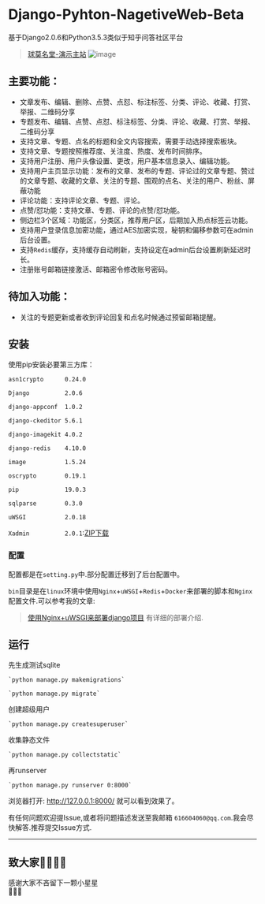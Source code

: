 # Django-Pyhton-NagetiveWeb-Beta

基于Django2.0.6和Python3.5.3类似于知乎问答社区平台
>[球莫名堂-演示主站](https://www.nagetive.com)
![image](https://github.com/flysafely/Django-Pyhton-NagetiveWeb-Beta/blob/master/ep.jpg)
## 主要功能：
- 文章发布、编辑、删除、点赞、点怼、标注标签、分类、评论、收藏、打赏、举报、二维码分享
- 专题发布、编辑、点赞、点怼、标注标签、分类、评论、收藏、打赏、举报、二维码分享
- 支持文章、专题、点名的标题和全文内容搜索，需要手动选择搜索板块。
- 支持文章、专题按照推荐度、关注度、热度、发布时间排序。
- 支持用户注册、用户头像设置、更改，用户基本信息录入、编辑功能。
- 支持用户主页显示功能：发布的文章、发布的专题、评论过的文章专题、赞过的文章专题、收藏的文章、关注的专题、围观的点名、关注的用户、粉丝、屏蔽功能
- 评论功能：支持评论文章、专题、评论。
- 点赞/怼功能：支持文章、专题、评论的点赞/怼功能。
- 侧边栏3个区域：功能区，分类区，推荐用户区，后期加入热点标签云功能。
- 支持用户登录信息加密功能，通过AES加密实现，秘钥和偏移参数可在admin 后台设置。
- 支持`Redis`缓存，支持缓存自动刷新，支持设定在admin后台设置刷新延迟时长。
- 注册账号邮箱链接激活、邮箱密令修改账号密码。

## 待加入功能：
- 关注的专题更新或者收到评论回复和点名时候通过预留邮箱提醒。

## 安装
使用pip安装必要第三方库：  

`asn1crypto      0.24.0`

`Django          2.0.6`

`django-appconf  1.0.2`

`django-ckeditor 5.6.1`  

`django-imagekit 4.0.2`  

`django-redis    4.10.0`

`image           1.5.24`

`oscrypto        0.19.1`

`pip             19.0.3`

`sqlparse        0.3.0`

`uWSGI           2.0.18`

`Xadmin          2.0.1`:[ZIP下载](https://github.com/sshwsfc/xadmin/tree/django2)

### 配置
配置都是在`setting.py`中.部分配置迁移到了后台配置中。

`bin`目录是在`linux`环境中使用`Nginx`+`uWSGI`+`Redis`+`Docker`来部署的脚本和`Nginx`配置文件.可以参考我的文章:

>[使用Nginx+uWSGI来部署django项目](https://www.cnblogs.com/chenice/p/6921727.html)
有详细的部署介绍.

## 运行
 先生成测试sqlite
 
    `python manage.py makemigrations`
    
    `python manage.py migrate`
    
 创建超级用户
 
    `python manage.py createsuperuser`
    
 收集静态文件
 
    `python manage.py collectstatic`
    
 再runserver
 
    `python manage.py runserver 0:8000`
    

 浏览器打开: http://127.0.0.1:8000/  就可以看到效果了。
 

 有任何问题欢迎提Issue,或者将问题描述发送至我邮箱 `616604060@qq.com`.我会尽快解答.推荐提交Issue方式.  
 
 ---
 ## 致大家🙋‍♀️🙋‍♂️
 感谢大家不吝留下一颗小星星  
🙏🙏🙏
